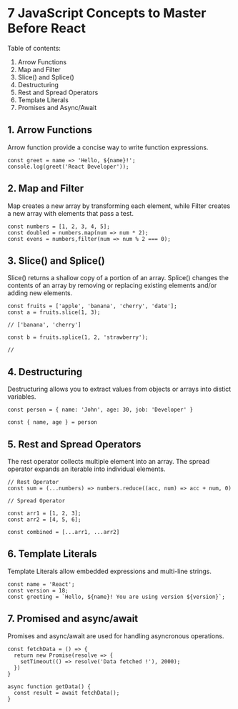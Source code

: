 # 7 JavaScript Concepts to Master Before React 

Table of contents:
1. Arrow Functions
2. Map and Filter
3. Slice() and Splice()
4. Destructuring
5. Rest and Spread Operators
6. Template Literals
7. Promises and Async/Await

## 1. Arrow Functions 

Arrow function provide a concise way to write function expressions. 

```
const greet = name => 'Hello, ${name}!';
console.log(greet('React Developer'));
```

## 2. Map and Filter 

Map creates a new array by transforming each element, while Filter creates a new array with elements that pass a test.

```
const numbers = [1, 2, 3, 4, 5];
const doubled = numbers.map(num => num * 2);
const evens = numbers,filter(num => num % 2 === 0);
```

## 3. Slice() and Splice()

Slice() returns a shallow copy of a portion of an array. Splice() changes the contents of an array by removing or replacing existing elements and/or adding new elements.

```
const fruits = ['apple', 'banana', 'cherry', 'date'];
const a = fruits.slice(1, 3);

// ['banana', 'cherry']

const b = fruits.splice(1, 2, 'strawberry');

//

```

## 4. Destructuring

Destructuring allows you to extract values from objects or arrays into distict variables.

```
const person = { name: 'John', age: 30, job: 'Developer' }

const { name, age } = person
```

## 5. Rest and Spread Operators

The rest operator collects multiple element into an array. The spread operator expands an iterable into individual elements.

```
// Rest Operator
const sum = (...numbers) => numbers.reduce((acc, num) => acc + num, 0)

// Spread Operator

const arr1 = [1, 2, 3];
const arr2 = [4, 5, 6];

const combined = [...arr1, ...arr2]
```

## 6. Template Literals

Template Literals allow embedded expressions and multi-line strings.

```
const name = 'React';
const version = 18;
const greeting = `Hello, ${name}! You are using version ${version}`;
```

## 7. Promised and async/await

Promises and async/await are used for handling asyncronous operations.

```
const fetchData = () => {
  return new Promise(resolve => {
    setTimeout(() => resolve('Data fetched !'), 2000);
  })
}

async function getData() {
  const result = await fetchData();
}
```
